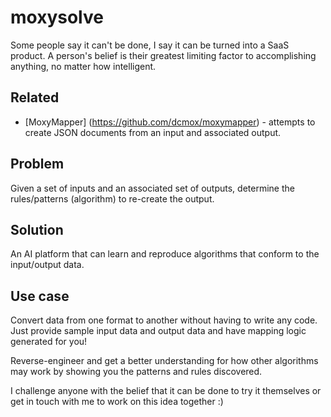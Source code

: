# moxysolve
Some people say it can't be done, I say it can be turned into a SaaS product. A person's belief is their greatest limiting factor to accomplishing anything, no matter how intelligent.

## Related
* [MoxyMapper] (https://github.com/dcmox/moxymapper) - attempts to create JSON documents from an input and associated output.

## Problem 
Given a set of inputs and an associated set of outputs, determine the rules/patterns (algorithm) to re-create the output.

## Solution
An AI platform that can learn and reproduce algorithms that conform to the input/output data.

## Use case
Convert data from one format to another without having to write any code. Just provide sample input data and output data and have mapping logic generated for you!

Reverse-engineer and get a better understanding for how other algorithms may work by showing you the patterns and rules discovered.

I challenge anyone with the belief that it can be done to try it themselves or get in touch with me to work on this idea together :)
